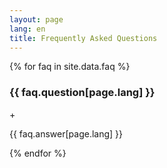 ```yaml
---
layout: page
lang: en
title: Frequently Asked Questions
---
```


<div class="faq-container">
  {% for faq in site.data.faq %}
  <div class="faq-item">
    <div class="faq-question" onclick="toggleFaq(this)">
      <h3>{{ faq.question[page.lang] }}</h3>
      <span class="faq-toggle">+</span>
    </div>
    <div class="faq-answer">
      <p>{{ faq.answer[page.lang] }}</p>
    </div>
  </div>
  {% endfor %}
</div>

<script>
function toggleFaq(element) {
  const faqItem = element.parentElement;
  const answer = faqItem.querySelector('.faq-answer');
  const toggle = element.querySelector('.faq-toggle');
  
  faqItem.classList.toggle('active');
  
  if (faqItem.classList.contains('active')) {
    toggle.textContent = '−';
  } else {
    toggle.textContent = '+';
  }
}
</script>
